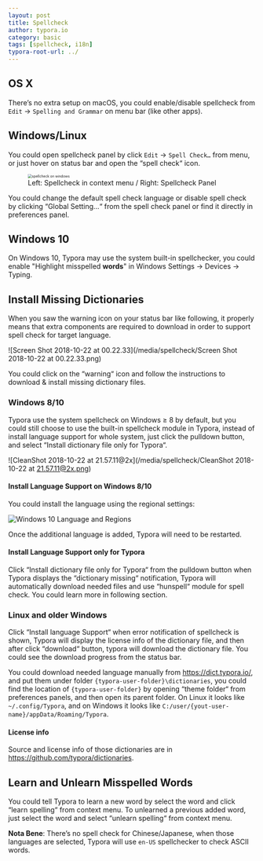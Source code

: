 ```yaml
---
layout: post
title: Spellcheck
author: typora.io
category: basic
tags: [spellcheck, i18n]
typora-root-url: ../
---
```


## OS X

There’s no extra setup on macOS, you could enable/disable spellcheck from `Edit` → `Spelling and Grammar` on menu bar (like other apps).

## Windows/Linux

You could open spellcheck panel by click `Edit` → `Spell Check…` from menu, or just hover on status bar and open the “spell check“ icon.

<figure>
  <img src="/media/spellcheck/Screen Shot 2018-10-21 at 23.21.28.png" alt="spellcheck on windows" style="zoom:50%">
  <figcaption>Left: Spellcheck in context menu / Right: Spellcheck Panel</figcaption>
</figure>


You could change the default spell check language or disable spell check by clicking “Global Setting…“ from the spell check panel or find it directly in preferences panel.

## Windows 10

On Windows 10, Typora may use the system built-in spellchecker, you could enable "Highlight misspelled **words**" in Windows Settings → Devices → Typing.

## Install Missing Dictionaries

When you saw the warning icon on your status bar like following, it properly means that extra components are required to download in order to support spell check for target language.

![Screen Shot 2018-10-22 at 00.22.33](/media/spellcheck/Screen Shot 2018-10-22 at 00.22.33.png)

You could click on the “warning“ icon and follow the instructions to download & install missing dictionary files.

### Windows 8/10

Typora use the system spellcheck on Windows ≥ 8 by default, but you could still choose to use the built-in spellcheck module in Typora, instead of install language support for whole system, just click the pulldown button, and select “Install dictionary file only for Typora“.

![CleanShot 2018-10-22 at 21.57.11@2x](/media/spellcheck/CleanShot 2018-10-22 at 21.57.11@2x.png)

#### Install Language Support on Windows 8/10

You could install the language using the regional settings:

![Windows 10 Language and Regions](/media/spellcheck/windows-10-language-settings.jpg)

Once the additional language is added, Typora will need to be restarted.

#### Install Language Support only for Typora

Click “Install dictionary file only for Typora“ from the pulldown button when Typora displays the “dictionary missing“ notification, Typora will automatically download needed files and use “hunspell“ module for spell check. You could learn more in following section.

### Linux and older Windows

Click “Install language Support“ when error notification of spellcheck is shown, Typora will display the license info of the dictionary file, and then after click “download“ button, typora will download the dictionary file. You could see the download progress from the status bar.

You could download needed language manually from <https://dict.typora.io/>, and put them under folder `{typora-user-folder}\dictionaries`, you could find the location of `{typora-user-folder}` by opening “theme folder“ from preferences panels, and then open its parent folder. On Linux it looks like `~/.config/Typora`, and on Windows it looks like `C:/user/{yout-user-name}/appData/Roaming/Typora`.

#### License info

Source and license info of those dictionaries are in <https://github.com/typora/dictionaries>.

## Learn and Unlearn Misspelled Words

You could tell Typora to learn a new word by select the word and click “learn spelling“ from context menu. To unlearned a previous added word, just select the word and select “unlearn spelling“ from context menu.

**Nota Bene**: There’s no spell check for Chinese/Japanese, when those languages are selected, Typora will use `en-US` spellchecker to check ASCII words.